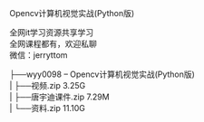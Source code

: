 Opencv计算机视觉实战(Python版)

全网it学习资源共享学习<br>全网课程都有，欢迎私聊<br>微信：jerryttom<br>

├──wyy0098 – Opencv计算机视觉实战(Python版)<br> | ├──视频.zip 3.25G<br> | ├──唐宇迪课件.zip 7.29M<br> | └──资料.zip 11.10G